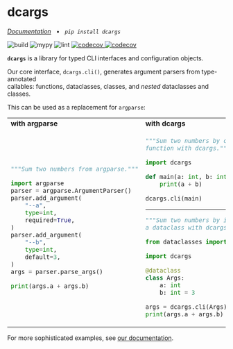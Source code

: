<h1 align="">dcargs</h1>

<p align="">
    <em><a href="https://brentyi.github.io/dcargs">Documentation</a></em>
    &nbsp;&nbsp;&bull;&nbsp;&nbsp;
    <em><code>pip install dcargs</code></em>
</p>
<p align="">
    <img alt="build" src="https://github.com/brentyi/dcargs/workflows/build/badge.svg" />
    <img alt="mypy" src="https://github.com/brentyi/dcargs/workflows/mypy/badge.svg?branch=master" />
    <img alt="lint" src="https://github.com/brentyi/dcargs/workflows/lint/badge.svg" />
    <a href="https://codecov.io/gh/brentyi/dcargs">
        <img alt="codecov" src="https://codecov.io/gh/brentyi/dcargs/branch/master/graph/badge.svg" />
    </a>
    <a href="https://pypi.org/project/dcargs/">
        <img alt="codecov" src="https://img.shields.io/pypi/pyversions/dcargs" />
    </a>
</p>

<p align="">
    <strong><code>dcargs</code></strong> is a library for typed CLI interfaces
    and configuration objects.
</p>

<p align="">
    Our core interface, <code>dcargs.cli()</code>, generates argument parsers from type-annotated
    <br />callables: functions, dataclasses, classes, and <em>nested</em> dataclasses and classes.
</p>

<p align="">
    This can be used as a replacement for <code>argparse</code>:
</p>

<table align="">
<tr>
    <td><strong>with argparse</strong></td>
    <td><strong>with dcargs</strong></td>
</tr>
<tr>
<td>

```python
"""Sum two numbers from argparse."""

import argparse
parser = argparse.ArgumentParser()
parser.add_argument(
    "--a",
    type=int,
    required=True,
)
parser.add_argument(
    "--b",
    type=int,
    default=3,
)
args = parser.parse_args()

print(args.a + args.b)
```

</td>
<td>

```python
"""Sum two numbers by calling a
function with dcargs."""

import dcargs

def main(a: int, b: int = 3) -> None:
    print(a + b)

dcargs.cli(main)
```

---

```python
"""Sum two numbers by instantiating
a dataclass with dcargs."""

from dataclasses import dataclass

import dcargs

@dataclass
class Args:
    a: int
    b: int = 3

args = dcargs.cli(Args)
print(args.a + args.b)
```

</td>
</tr>
</table>

<p align="">
    For more sophisticated examples, see
    <a href="https://brentyi.github.io/dcargs">our documentation</a>.
</p>
